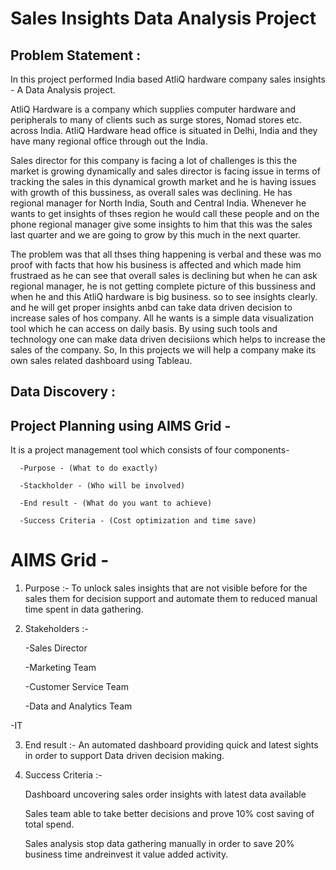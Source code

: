 # Sales Insights Data Analysis Project

## Problem Statement :
In this project performed India based AtliQ hardware company sales insights - A Data Analysis project.

AtliQ Hardware is a company which supplies computer hardware and peripherals to many of clients such as surge stores, Nomad stores etc. across India. AtliQ Hardware head office is situated in Delhi, India and they have many regional office through out the India.

Sales director for this company is facing a lot of challenges is this the market is growing dynamically and sales director is facing issue in terms of tracking the sales in this dynamical growth market and he is having issues with growth of this bussiness, as overall sales was declining. He has regional manager for North India, South and Central India. Whenever he wants to get insights of thses region he would call these people and on the phone regional manager give some insights to him that this was the sales last quarter and we are going to grow by this much in the next quarter.

The problem was that all thses thing happening is verbal and these was mo proof with facts that how his business is affected and which made him frustraed as he can see that overall sales is declining but when he can ask regional manager, he is not getting complete picture of this bussiness and when he and this AtliQ hardware is big business. so to see insights clearly. and he will get proper insights anbd can take data driven decision to increase sales of hos company. All he wants is a simple data visualization tool which he can access on daily basis. By using such tools and technology one can make data driven decisiions which helps to increase the sales of the company. So, In this projects we will help a company make its own sales related dashboard using Tableau.

## Data Discovery :

## Project Planning using AIMS Grid -

It is a project management tool which consists of four components-

      -Purpose - (What to do exactly)

      -Stackholder - (Who will be involved)

      -End result - (What do you want to achieve)

      -Success Criteria - (Cost optimization and time save)

# AIMS Grid -

1. Purpose :- To unlock sales insights that are not visible before for the sales them for decision support and automate them to reduced manual time spent in data gathering.

2. Stakeholders :-

      -Sales Director

      -Marketing Team

      -Customer Service Team

      -Data and Analytics Team

-IT

3. End result :- An automated dashboard providing quick and latest sights in order to support Data driven decision making.

4. Success Criteria :-

    Dashboard uncovering sales order insights with latest data available

    Sales team able to take better decisions and prove 10% cost saving of total spend.

    Sales analysis stop data gathering manually in order to save 20% business time andreinvest it value added activity.
